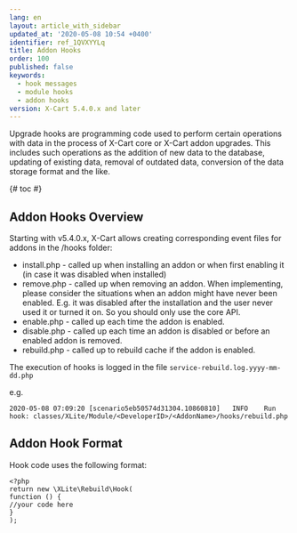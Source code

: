 ```yaml
---
lang: en
layout: article_with_sidebar
updated_at: '2020-05-08 10:54 +0400'
identifier: ref_1QVXYYLq
title: Addon Hooks
order: 100
published: false
keywords:
  - hook messages
  - module hooks
  - addon hooks
version: X-Cart 5.4.0.x and later
---
```

Upgrade hooks are programming code used to perform certain operations with data in the process of X-Cart core or X-Cart addon upgrades. This includes such operations as the addition of new data to the database, updating of existing data, removal of outdated data, conversion of the data storage format and the like.

{# toc #}

## Addon Hooks Overview

Starting with v5.4.0.x, X-Cart allows creating corresponding event files for addons in the /hooks folder:

* install.php - called up when installing an addon or when first enabling it (in case it was disabled when installed)
* remove.php - called up when removing an addon. When implementing, please consider the situations when an addon might have never been enabled. E.g. it was disabled after the installation and the user never used it or turned it on. So you should only use the core API.
* enable.php - called up each time the addon is enabled.
* disable.php - called up each time an addon is disabled or before an enabled addon is removed.
* rebuild.php - called up to rebuild cache if the addon is enabled.

The execution of hooks is logged in the file `service-rebuild.log.yyyy-mm-dd.php`

e.g.

```
2020-05-08 07:09:20 [scenario5eb50574d31304.10860810]   INFO    Run hook: classes/XLite/Module/<DeveloperID>/<AddonName>/hooks/rebuild.php
```

## Addon Hook Format

Hook code uses the following format:

```
<?php
return new \XLite\Rebuild\Hook(
function () {
//your code here
}
);
```
